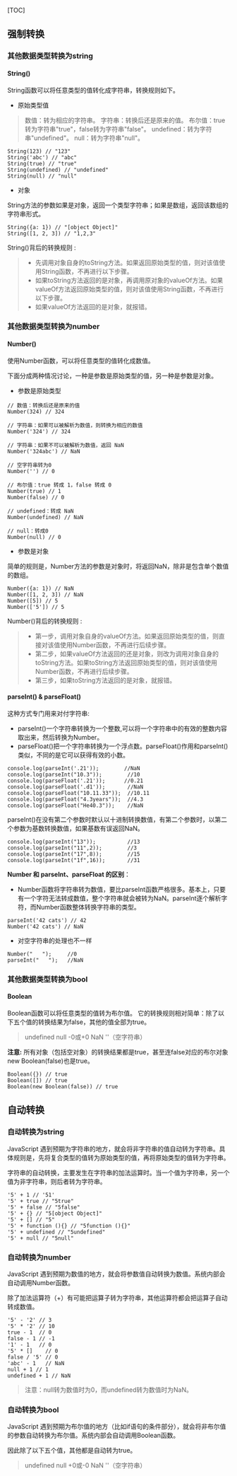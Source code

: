 [TOC]
## 强制转换
### 其他数据类型转换为string
#### String()
String函数可以将任意类型的值转化成字符串，转换规则如下。
- 原始类型值
> 数值：转为相应的字符串。
字符串：转换后还是原来的值。
布尔值：true转为字符串"true"，false转为字符串"false"。
undefined：转为字符串"undefined"。
null：转为字符串"null"。
```
String(123) // "123"
String('abc') // "abc"
String(true) // "true"
String(undefined) // "undefined"
String(null) // "null"
```
- 对象
  
String方法的参数如果是对象，返回一个类型字符串；如果是数组，返回该数组的字符串形式。
```
String({a: 1}) // "[object Object]"
String([1, 2, 3]) // "1,2,3"
```
String()背后的转换规则 : 
> - 先调用对象自身的toString方法。如果返回原始类型的值，则对该值使用String函数，不再进行以下步骤。
>- 如果toString方法返回的是对象，再调用原对象的valueOf方法。如果valueOf方法返回原始类型的值，则对该值使用String函数，不再进行以下步骤。
>- 如果valueOf方法返回的是对象，就报错。
### 其他数据类型转换为number
#### Number()
使用Number函数，可以将任意类型的值转化成数值。

下面分成两种情况讨论，一种是参数是原始类型的值，另一种是参数是对象。
- 参数是原始类型
```
// 数值：转换后还是原来的值
Number(324) // 324

// 字符串：如果可以被解析为数值，则转换为相应的数值
Number('324') // 324

// 字符串：如果不可以被解析为数值，返回 NaN
Number('324abc') // NaN

// 空字符串转为0
Number('') // 0

// 布尔值：true 转成 1，false 转成 0
Number(true) // 1
Number(false) // 0

// undefined：转成 NaN
Number(undefined) // NaN

// null：转成0
Number(null) // 0
```
- 参数是对象

简单的规则是，Number方法的参数是对象时，将返回NaN，除非是包含单个数值的数组。
```
Number({a: 1}) // NaN
Number([1, 2, 3]) // NaN
Number([5]) // 5
Number(['5']) // 5
```
Number()背后的转换规则 : 
>- 第一步，调用对象自身的valueOf方法。如果返回原始类型的值，则直接对该值使用Number函数，不再进行后续步骤。
>-  第二步，如果valueOf方法返回的还是对象，则改为调用对象自身的toString方法。如果toString方法返回原始类型的值，则对该值使用Number函数，不再进行后续步骤。
>- 第三步，如果toString方法返回的是对象，就报错。

#### parseInt() & parseFloat()
这种方式专门用来对付字符串:
- parseInt()一个字符串转换为一个整数,可以将一个字符串中的有效的整数内容取出来，然后转换为Number。 
-  parseFloat()把一个字符串转换为一个浮点数。parseFloat()作用和parseInt()类似，不同的是它可以获得有效的小数。
```
console.log(parseInt('.21'));        //NaN
console.log(parseInt("10.3"));        //10
console.log(parseFloat('.21'));      //0.21
console.log(parseFloat('.d1'));       //NaN
console.log(parseFloat("10.11.33"));  //10.11
console.log(parseFloat("4.3years"));  //4.3
console.log(parseFloat("He40.3"));    //NaN
```
parseInt()在没有第二个参数时默认以十进制转换数值，有第二个参数时，以第二个参数为基数转换数值，如果基数有误返回NaN。
```
console.log(parseInt("13"));          //13
console.log(parseInt("11",2));        //3
console.log(parseInt("17",8));        //15
console.log(parseInt("1f",16));       //31
```

**Number 和 parseInt、parseFloat 的区别**：
- Number函数将字符串转为数值，要比parseInt函数严格很多。基本上，只要有一个字符无法转成数值，整个字符串就会被转为NaN。parseInt逐个解析字符，而Number函数整体转换字符串的类型。
```
parseInt('42 cats') // 42
Number('42 cats') // NaN
```
- 对空字符串的处理也不一样
```
Number("   ");     //0    
parseInt("   ");   //NaN
```
### 其他数据类型转换为bool
#### Boolean
Boolean函数可以将任意类型的值转为布尔值。
它的转换规则相对简单：除了以下五个值的转换结果为false，其他的值全部为true。

> undefined
null
-0或+0
NaN
''（空字符串）

**注意:**  所有对象（包括空对象）的转换结果都是true，甚至连false对应的布尔对象new Boolean(false)也是true。

```
Boolean({}) // true
Boolean([]) // true
Boolean(new Boolean(false)) // true
```

## 自动转换
### 自动转换为string
JavaScript 遇到预期为字符串的地方，就会将非字符串的值自动转为字符串。具体规则是，先将复合类型的值转为原始类型的值，再将原始类型的值转为字符串。

字符串的自动转换，主要发生在字符串的加法运算时。当一个值为字符串，另一个值为非字符串，则后者转为字符串。
```
'5' + 1 // '51'
'5' + true // "5true"
'5' + false // "5false"
'5' + {} // "5[object Object]"
'5' + [] // "5"
'5' + function (){} // "5function (){}"
'5' + undefined // "5undefined"
'5' + null // "5null"
```
### 自动转换为number
JavaScript 遇到预期为数值的地方，就会将参数值自动转换为数值。系统内部会自动调用Number函数。

除了加法运算符（+）有可能把运算子转为字符串，其他运算符都会把运算子自动转成数值。

```
'5' - '2' // 3
'5' * '2' // 10
true - 1  // 0
false - 1 // -1
'1' - 1   // 0
'5' * []    // 0
false / '5' // 0
'abc' - 1   // NaN
null + 1 // 1
undefined + 1 // NaN
```
> 注意：null转为数值时为0，而undefined转为数值时为NaN。
### 自动转换为bool
JavaScript 遇到预期为布尔值的地方（比如if语句的条件部分），就会将非布尔值的参数自动转换为布尔值。系统内部会自动调用Boolean函数。

因此除了以下五个值，其他都是自动转为true。

> undefined
null
+0或-0
NaN
''（空字符串）
